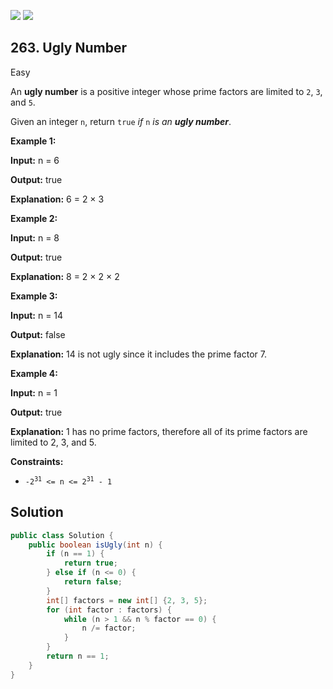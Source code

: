 [![](https://img.shields.io/github/stars/javadev/LeetCode-in-Java?label=Stars&style=flat-square)](https://github.com/javadev/LeetCode-in-Java)
[![](https://img.shields.io/github/forks/javadev/LeetCode-in-Java?label=Fork%20me%20on%20GitHub%20&style=flat-square)](https://github.com/javadev/LeetCode-in-Java/fork)

## 263\. Ugly Number

Easy

An **ugly number** is a positive integer whose prime factors are limited to `2`, `3`, and `5`.

Given an integer `n`, return `true` _if_ `n` _is an **ugly number**_.

**Example 1:**

**Input:** n = 6

**Output:** true

**Explanation:** 6 = 2 × 3

**Example 2:**

**Input:** n = 8

**Output:** true

**Explanation:** 8 = 2 × 2 × 2 

**Example 3:**

**Input:** n = 14

**Output:** false

**Explanation:** 14 is not ugly since it includes the prime factor 7. 

**Example 4:**

**Input:** n = 1

**Output:** true

**Explanation:** 1 has no prime factors, therefore all of its prime factors are limited to 2, 3, and 5. 

**Constraints:**

*   <code>-2<sup>31</sup> <= n <= 2<sup>31</sup> - 1</code>

## Solution

```java
public class Solution {
    public boolean isUgly(int n) {
        if (n == 1) {
            return true;
        } else if (n <= 0) {
            return false;
        }
        int[] factors = new int[] {2, 3, 5};
        for (int factor : factors) {
            while (n > 1 && n % factor == 0) {
                n /= factor;
            }
        }
        return n == 1;
    }
}
```